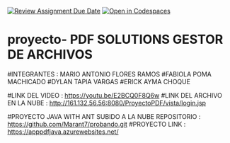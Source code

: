[![Review Assignment Due Date](https://classroom.github.com/assets/deadline-readme-button-22041afd0340ce965d47ae6ef1cefeee28c7c493a6346c4f15d667ab976d596c.svg)](https://classroom.github.com/a/tiytFz6V)
[![Open in Codespaces](https://classroom.github.com/assets/launch-codespace-2972f46106e565e64193e422d61a12cf1da4916b45550586e14ef0a7c637dd04.svg)](https://classroom.github.com/open-in-codespaces?assignment_repo_id=15368161)
# proyecto- PDF SOLUTIONS GESTOR DE ARCHIVOS

#INTEGRANTES :  MARIO ANTONIO FLORES RAMOS
                #FABIOLA POMA MACHICADO
                #DYLAN TAPIA VARGAS
                #ERICK AYMA CHOQUE

#LINK DEL VIDEO : https://youtu.be/E2BCQ0F8Q6w
#LINK DEL ARCHIVO EN LA NUBE : http://161.132.56.56:8080/ProyectoPDF/vista/login.jsp

#PROYECTO JAVA WITH ANT SUBIDO A LA NUBE  REPOSITORIO : https://github.com/Marant7/probando.git
#PROYECTO LINK : https://apppdfjava.azurewebsites.net/
